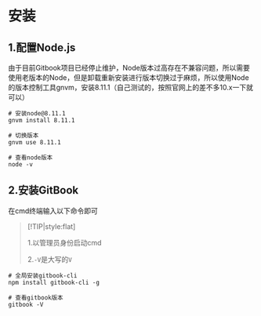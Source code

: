 # 安装

## 1.配置Node.js

由于目前Gitbook项目已经停止维护，Node版本过高存在不兼容问题，所以需要使用老版本的Node，但是卸载重新安装进行版本切换过于麻烦，所以使用Node的版本控制工具gnvm，安装8.11.1（自己测试的，按照官网上的差不多10.x一下就可以）

```
# 安装node@8.11.1
gnvm install 8.11.1

# 切换版本
gnvm use 8.11.1

# 查看node版本
node -v
```

## 2.安装GitBook

在cmd终端输入以下命令即可
> [!TIP|style:flat]
>
> 1.以管理员身份启动cmd
>
> 2.`-V`是大写的`V`

```
# 全局安装gitbook-cli
npm install gitbook-cli -g

# 查看gitbook版本
gitbook -V
```

